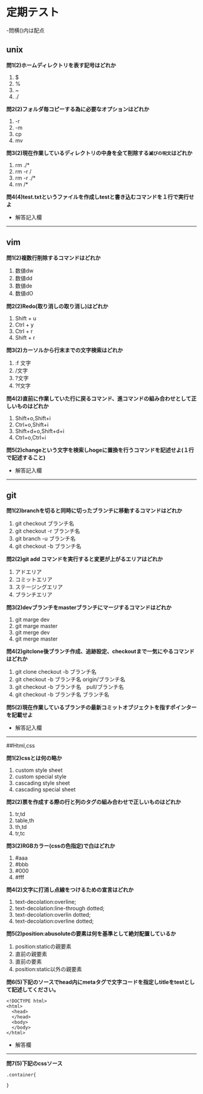 # 定期テスト
-問横()内は配点

## unix

**問1(2)ホームディレクトリを表す記号はどれか**  
1. $
1. %
1. ~
1. ./

**問2(2)フォルダ毎コピーする為に必要なオプションはどれか**
1. -r
1. -m
1. cp
1. mv

**問3(2)現在作業しているディレクトリの中身を全て削除する`滅びの呪文`はどれか**
1. rm ./*
1. rm -r /
1. rm -r ./*
1. rm /*

**問4(4)test.txtというファイルを作成しtestと書き込むコマンドを１行で実行せよ**
- 解答記入欄

___
## vim

**問1(2)複数行削除するコマンドはどれか**
1. 数値dw
1. 数値dd
1. 数値de
1. 数値dO

**問2(2)Redo(取り消しの取り消し)はどれか**
1. Shift + u
1. Ctrl + y
1. Ctrl + r
1. Shift + r

**問3(2)カーソルから行末までの文字検索はどれか**
1. :f 文字
1. /文字
1. ?文字
1. ?f文字

**問4(2)直前に作業していた行に戻るコマンド、進コマンドの組み合わせとして正しいものはどれか**
1. Shift+o,Shift+i
1. Ctrl+o,Shift+i
1. Shift+d+o,Shift+d+i
1. Ctrl+o,Ctrl+i

**問5(2)changeという文字を検索しhogeに置換を行うコマンドを記述せよ(１行で記述すること)**
- 解答記入欄


___
## git

**問1(2)branchを切ると同時に切ったブランチに移動するコマンドはどれか**
1. git checkout ブランチ名
1. git checkout -r ブランチ名
1. git branch -u ブランチ名
1. git checkout -b ブランチ名

**問2(2)git add コマンドを実行すると変更が上がるエリアはどれか**
1. アドエリア
1. コミットエリア
1. ステージングエリア
1. ブランチエリア

**問3(2)devブランチをmasterブランチにマージするコマンドはどれか**
1. git marge dev
1. git marge master
1. git merge dev
1. git merge master

**問4(2)gitclone後ブランチ作成、追跡設定、checkoutまで一気にやるコマンドはどれか**
1. git clone checkout -b ブランチ名
1. git checkout -b ブランチ名 origin/ブランチ名
1. git checkout -b ブランチ名　pull/ブランチ名
1. git checkout -b ブランチ名 ブランチ名

**問5(2)現在作業しているブランチの最新コミットオブジェクトを指すポインターを記載せよ**
- 解答記入欄

___

##Html,css

**問1(2)cssとは何の略か**
1. custom style sheet
1. custom special style
1. cascading style sheet
1. cascading special sheet

**問2(2)票を作成する際の行と列のタグの組み合わせで正しいものはどれか**
1. tr,td
1. table,th
1. th,td
1. tr,tc

**問3(2)RGBカラー(cssの色指定)で白はどれか**
1. #aaa
1. #bbb
1. #000
1. #fff

**問4(2)文字に打消し点線をつけるための宣言はどれか**
1. text-decolation:overline;
1. text-decolation:line-through dotted;
1. text-decolation:overlin dotted;
1. text-decolation:overline dotted;

**問5(2)position:abusoluteの要素は何を基準として絶対配置しているか**
1. position:staticの親要素
1. 直前の親要素
1. 直前の要素
1. position:static以外の親要素

**問6(5)下記のソースでhead内にmetaタグで文字コードを指定しtitleをtestとして記述してください。**

```
<!DOCTYPE html>
<html>
  <head>
  </head>
  <body>
  </body>
</html>
```

- 解答欄


____

**問7(5)下記のcssソース**

```
.container{
  
}
